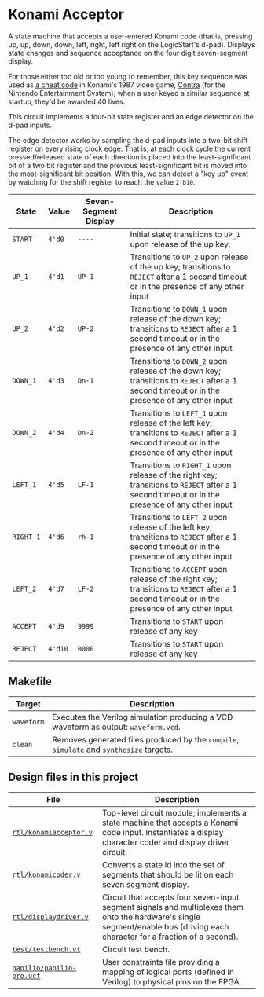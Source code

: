 # Konami Acceptor

A state machine that accepts a user-entered Konami code (that is, pressing up, up, down, down, left, right, left right on the LogicStart's d-pad). Displays state changes and sequence acceptance on the four digit seven-segment display.

For those either too old or too young to remember, this key sequence was used as [a cheat code](https://en.wikipedia.org/wiki/Konami_Code) in Konami's 1987 video game, [Contra](https://en.wikipedia.org/wiki/Contra_(video_game)) (for the Nintendo Entertainment System); when a user keyed a similar sequence at startup, they'd be awarded 40 lives.

This circuit implements a four-bit state register and an edge detector on the d-pad inputs.

The edge detector works by sampling the d-pad inputs into a two-bit shift register on every rising clock edge. That is, at each clock cycle the current pressed/released state of each direction is placed into the least-significant bit of a two bit register and the previous least-significant bit is moved into the most-significant bit position. With this, we can detect a "key up" event by watching for the shift register to reach the value `2'b10`.

State     | Value    | Seven-Segment Display | Description
----------|----------|-----------------------|------------
`START`   | `4'd0`   | `----`                | Initial state; transitions to `UP_1` upon release of the up key.
`UP_1`    | `4'd1`   | `UP-1`                | Transitions to `UP_2` upon release of the up key; transitions to `REJECT` after a 1 second timeout or in the presence of any other input
`UP_2`    | `4'd2`   | `UP-2`                | Transitions to `DOWN_1` upon release of the down key; transitions to `REJECT` after a 1 second timeout or in the presence of any other input
`DOWN_1`  | `4'd3`   | `Dn-1`                | Transitions to `DOWN_2` upon release of the down key; transitions to `REJECT` after a 1 second timeout or in the presence of any other input
`DOWN_2`  | `4'd4`   | `Dn-2`                | Transitions to `LEFT_1` upon release of the left key; transitions to `REJECT` after a 1 second timeout or in the presence of any other input
`LEFT_1`  | `4'd5`   | `LF-1`                | Transitions to `RIGHT_1` upon release of the right key; transitions to `REJECT` after a 1 second timeout or in the presence of any other input
`RIGHT_1` | `4'd6`   | `rh-1`                | Transitions to `LEFT_2` upon release of the left key; transitions to `REJECT` after a 1 second timeout or in the presence of any other input
`LEFT_2`  | `4'd7`   | `LF-2`                | Transitions to `ACCEPT` upon release of the right key; transitions to `REJECT` after a 1 second timeout or in the presence of any other input
`ACCEPT`  | `4'd9`   | `9999`                | Transitions to `START` upon release of any key
`REJECT`  | `4'd10`  | `0000`                | Transitions to `START` upon release of any key

## Makefile

Target       | Description
-------------|------------
`waveform`   | Executes the Verilog simulation producing a VCD waveform as output: `waveform.vcd`.
`clean`      | Removes generated files produced by the `compile`, `simulate` and `synthesize` targets.

## Design files in this project

File | Description
-----|------------
[`rtl/konamiacceptor.v`](rtl/konamiacceptor.v) | Top-level circuit module; implements a state machine that accepts a Konami code input. Instantiates a display character coder and display driver circuit.
[`rtl/konamicoder.v`](rtl/konamicoder.v) | Converts a state id into the set of segments that should be lit on each seven segment display.
[`rtl/displaydriver.v`](rtl/displaydriver.v) | Circuit that accepts four seven-input segment signals and multiplexes them onto the hardware's single segment/enable bus (driving each character for a fraction of a second).
[`test/testbench.vt`](test/testbench.vt) | Circuit test bench.
[`papilio/papilio-pro.ucf`](papilio/papilio-pro.ucf) | User constraints file providing a mapping of logical ports (defined in Verilog) to physical pins on the FPGA.
